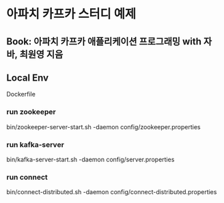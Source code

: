 # 아파치 카프카 스터디 예제
## Book: 아파치 카프카 애플리케이션 프로그래밍 with 자바, 최원영 지음

## Local Env
Dockerfile

### run zookeeper
bin/zookeeper-server-start.sh -daemon config/zookeeper.properties

### run kafka-server
bin/kafka-server-start.sh -daemon config/server.properties

### run connect
bin/connect-distributed.sh -daemon config/connect-distributed.properties
